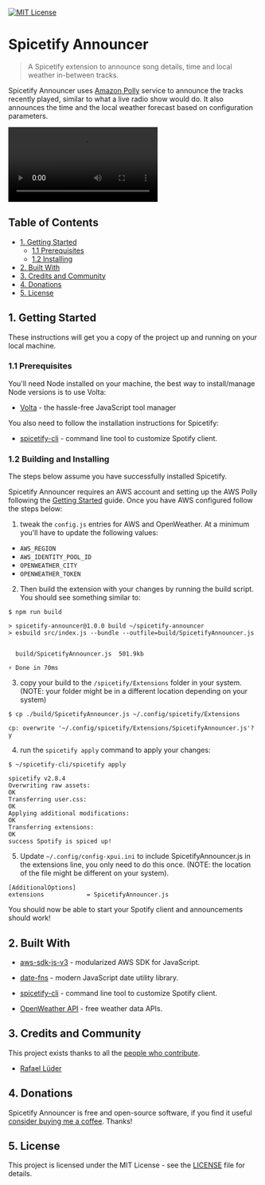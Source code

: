 [![MIT License](https://img.shields.io/badge/License-MIT-yellow.svg?display=inline-block)](https://github.com/rlueder/tidytweets/blob/main/LICENSE)

# Spicetify Announcer

> A Spicetify extension to announce song details, time and 
> local weather in-between tracks.

Spicetify Announcer uses [Amazon Polly](https://docs.aws.amazon.com/polly/latest/dg/what-is.html) service to announce the tracks 
recently 
played, similar to what a live radio show would do. It also announces the 
time and the local weather forecast based on configuration parameters.

![SpicetifyAnnouncer](SpicetifyAnnouncer.mp4)

## Table of Contents

- [1. Getting Started](#1-getting-started)
  - [1.1 Prerequisites](#1.1-prerequisites)
  - [1.2 Installing](#1.2-building-and-installing)
- [2. Built With](#2-built-with)
- [3. Credits and Community](#3-credits-and-community)
- [4. Donations](#4-donations)
- [5. License](#5-license)

## 1. Getting Started

These instructions will get you a copy of the project up and running on your 
local machine.

### 1.1 Prerequisites

You'll need Node installed on your machine, the best way to install/manage 
Node versions is to use Volta:

- [Volta](https://github.com/volta-cli/volta) - the hassle-free JavaScript 
  tool manager

You also need to follow the installation instructions for Spicetify:

- [spicetify-cli](https://spicetify.app/docs/getting-started/installation) - command line
    tool to customize Spotify client.

### 1.2 Building and Installing

The steps below assume you have successfully installed Spicetify.

Spicetify Announcer requires an AWS account and setting up the AWS Polly 
following the [Getting Started](https://docs.aws.amazon.com/polly/latest/dg/setting-up.html) guide. Once you have AWS 
configured follow the steps below:

1. tweak the `config.js` entries for AWS and OpenWeather. At a minimum 
you'll have to update the following values:

- `AWS_REGION`
- `AWS_IDENTITY_POOL_ID`
- `OPENWEATHER_CITY`
- `OPENWEATHER_TOKEN`

2. Then build the extension with your changes by running the build script. You 
should see something similar to:

```
$ npm run build

> spicetify-announcer@1.0.0 build ~/spicetify-announcer
> esbuild src/index.js --bundle --outfile=build/SpicetifyAnnouncer.js


  build/SpicetifyAnnouncer.js  501.9kb

⚡ Done in 70ms
```

3. copy your build to the `/spicetify/Extensions` folder in 
your system. (NOTE: your folder might be in a different location 
depending on your system)

```
$ cp ./build/SpicetifyAnnouncer.js ~/.config/spicetify/Extensions

cp: overwrite '~/.config/spicetify/Extensions/SpicetifyAnnouncer.js'? y

```

4. run the `spicetify apply` command to apply your changes:

```
$ ~/spicetify-cli/spicetify apply

spicetify v2.8.4
Overwriting raw assets:
OK
Transferring user.css:
OK
Applying additional modifications:
OK
Transferring extensions:
OK
success Spotify is spiced up!
```

5. Update `~/.config/config-xpui.ini` to include SpicetifyAnnouncer.js in the 
   extensions line, you only need to do this once. (NOTE: the location of 
   the file might be different on your system).

```
[AdditionalOptions]
extensions            = SpicetifyAnnouncer.js
```

You should now be able to start your Spotify client and announcements should 
work!

## 2. Built With

- [aws-sdk-js-v3](https://github.com/aws/aws-sdk-js-v3) - modularized AWS 
  SDK for JavaScript.

- [date-fns](https://github.com/date-fns/date-fns) - modern JavaScript date utility library.

- [spicetify-cli](https://github.com/khanhas/spicetify-cli) - command line
  tool to customize Spotify client.

- [OpenWeather API](https://openweathermap.org/api) - free weather data APIs.

## 3. Credits and Community

This project exists thanks to all the <a href="https://github.com/rlueder/tidytweets/graphs/contributors">people who contribute</a>.

- [Rafael Lüder](https://github.com/rlueder)

## 4. Donations

Spicetify Announcer is free and open-source software, if you find it useful 
[consider buying 
me a coffee](https://www.buymeacoffee.com/rlueder). Thanks!

## 5. License

This project is licensed under the MIT License - see the [LICENSE](LICENSE) file for details.
